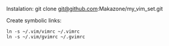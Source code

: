 Instalation:
    git clone git@github.com:Makazone/my_vim_set.git

Create symbolic links:
    
    ln -s ~/.vim/vimrc ~/.vimrc
    ln -s ~/.vim/gvimrc ~/.gvimrc
